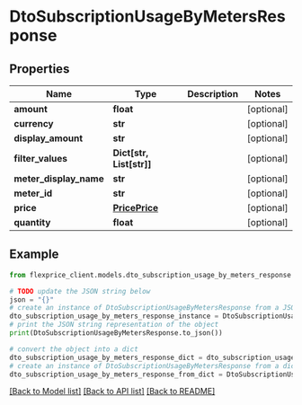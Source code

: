 # DtoSubscriptionUsageByMetersResponse


## Properties

Name | Type | Description | Notes
------------ | ------------- | ------------- | -------------
**amount** | **float** |  | [optional] 
**currency** | **str** |  | [optional] 
**display_amount** | **str** |  | [optional] 
**filter_values** | **Dict[str, List[str]]** |  | [optional] 
**meter_display_name** | **str** |  | [optional] 
**meter_id** | **str** |  | [optional] 
**price** | [**PricePrice**](PricePrice.md) |  | [optional] 
**quantity** | **float** |  | [optional] 

## Example

```python
from flexprice_client.models.dto_subscription_usage_by_meters_response import DtoSubscriptionUsageByMetersResponse

# TODO update the JSON string below
json = "{}"
# create an instance of DtoSubscriptionUsageByMetersResponse from a JSON string
dto_subscription_usage_by_meters_response_instance = DtoSubscriptionUsageByMetersResponse.from_json(json)
# print the JSON string representation of the object
print(DtoSubscriptionUsageByMetersResponse.to_json())

# convert the object into a dict
dto_subscription_usage_by_meters_response_dict = dto_subscription_usage_by_meters_response_instance.to_dict()
# create an instance of DtoSubscriptionUsageByMetersResponse from a dict
dto_subscription_usage_by_meters_response_from_dict = DtoSubscriptionUsageByMetersResponse.from_dict(dto_subscription_usage_by_meters_response_dict)
```
[[Back to Model list]](../README.md#documentation-for-models) [[Back to API list]](../README.md#documentation-for-api-endpoints) [[Back to README]](../README.md)


